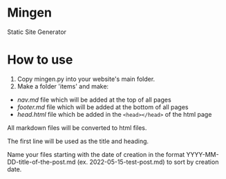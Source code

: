 # Mingen

Static Site Generator

# How to use

1. Copy mingen.py into your website's main folder.
2. Make a folder 'items' and make:
- _nav.md_ file which will be added at the top of all pages
- _footer.md_ file which will be added at the bottom of all pages
- _head.html_ file which be added in the `<head></head>` of the html page

All markdown files will be converted to html files.

The first line will be used as the title and heading.

Name your files starting with the date of creation in the format YYYY-MM-DD-title-of-the-post.md (ex. 2022-05-15-test-post.md) to sort by creation date.

